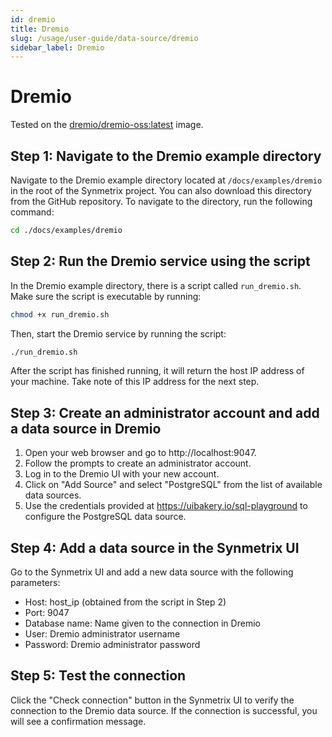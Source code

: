 ```yaml
---
id: dremio
title: Dremio
slug: /usage/user-guide/data-source/dremio
sidebar_label: Dremio
---
```


# Dremio

Tested on the [dremio/dremio-oss:latest](https://hub.docker.com/r/dremio/dremio-oss) image.

## Step 1: Navigate to the Dremio example directory

Navigate to the Dremio example directory located at `/docs/examples/dremio` in the root of the Synmetrix project. You can also download this directory from the GitHub repository. To navigate to the directory, run the following command:

```bash
cd ./docs/examples/dremio
```

## Step 2: Run the Dremio service using the script

In the Dremio example directory, there is a script called `run_dremio.sh`. Make sure the script is executable by running:

```bash
chmod +x run_dremio.sh
```

Then, start the Dremio service by running the script:

```bash
./run_dremio.sh
```

After the script has finished running, it will return the host IP address of your machine. Take note of this IP address for the next step.

## Step 3: Create an administrator account and add a data source in Dremio

1. Open your web browser and go to http://localhost:9047.
2. Follow the prompts to create an administrator account.
3. Log in to the Dremio UI with your new account.
4. Click on "Add Source" and select "PostgreSQL" from the list of available data sources.
5. Use the credentials provided at https://uibakery.io/sql-playground to configure the PostgreSQL data source.

## Step 4: Add a data source in the Synmetrix UI

Go to the Synmetrix UI and add a new data source with the following parameters:

- Host: host_ip (obtained from the script in Step 2)
- Port: 9047
- Database name: Name given to the connection in Dremio
- User: Dremio administrator username
- Password: Dremio administrator password

## Step 5: Test the connection

Click the "Check connection" button in the Synmetrix UI to verify the connection to the Dremio data source. If the connection is successful, you will see a confirmation message.